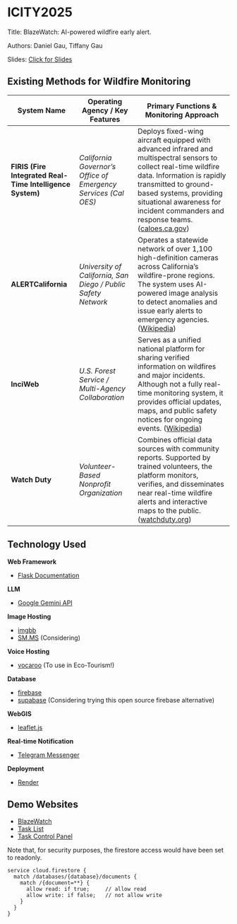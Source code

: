 # ICITY2025

Title: BlazeWatch: AI-powered wildfire early alert.

Authors: Daniel Gau, Tiffany Gau

Slides: [Click for Slides](https://docs.google.com/presentation/d/1yoHIYBsCqZywK67ihs82HZD8FoKojqE9bGLHrm9od50/edit?usp=sharing)

## Existing Methods for Wildfire Monitoring

| **System Name**  | **Operating Agency / Key Features**  | **Primary Functions & Monitoring Approach**   |
| ------ | -------- | ------------------ |
| **FIRIS (Fire Integrated Real-Time Intelligence System)** | *California Governor’s Office of Emergency Services (Cal OES)* | Deploys fixed-wing aircraft equipped with advanced infrared and multispectral sensors to collect real-time wildfire data. Information is rapidly transmitted to ground-based systems, providing situational awareness for incident commanders and response teams. ([caloes.ca.gov][1]) |
| **ALERTCalifornia**  | *University of California, San Diego / Public Safety Network*  | Operates a statewide network of over 1,100 high-definition cameras across California’s wildfire-prone regions. The system uses AI-powered image analysis to detect anomalies and issue early alerts to emergency agencies. ([Wikipedia][2])                                            |
| **InciWeb**  | *U.S. Forest Service / Multi-Agency Collaboration* | Serves as a unified national platform for sharing verified information on wildfires and major incidents. Although not a fully real-time monitoring system, it provides official updates, maps, and public safety notices for ongoing events. ([Wikipedia][3])                          |
| **Watch Duty** | *Volunteer-Based Nonprofit Organization* | Combines official data sources with community reports. Supported by trained volunteers, the platform monitors, verifies, and disseminates near real-time wildfire alerts and interactive maps to the public. ([watchduty.org][4])  |

[1]: https://www.caloes.ca.gov/office-of-the-director/operations/response-operations/fire-rescue/firis/?utm_source=chatgpt.com "FIRIS - California Governor's Office of Emergency Services"
[2]: https://en.wikipedia.org/wiki/ALERTCalifornia?utm_source=chatgpt.com "ALERTCalifornia"
[3]: https://en.wikipedia.org/wiki/InciWeb?utm_source=chatgpt.com "InciWeb"
[4]: https://www.watchduty.org/?utm_source=chatgpt.com "Watch Duty - Wildfire Maps & Alerts"

## Technology Used

**Web Framework**

* [Flask Documentation](https://flask.palletsprojects.com/en/stable/)

**LLM**

* [Google Gemini API](https://aistudio.google.com/)

**Image Hosting**

* [imgbb](https://imgbb.com/)
* [SM.MS](https://sm.ms/) (Considering)

**Voice Hosting**

* [vocaroo](https://vocaroo.com/) (To use in Eco-Tourism!)

**Database**

* [firebase](https://firebase.google.com/)
* [supabase](https://supabase.com/) (Considering trying this open source firebase alternative)

**WebGIS**

* [leaflet.js](https://leafletjs.com/)

**Real-time Notification**

* [Telegram Messenger](https://telegram.org/)

**Deployment**

* [Render](https://render.com/)

## Demo Websites

* [BlazeWatch](https://icity2025.onrender.com/)
* [Task List](https://m4hir0.github.io/ICITY2025)
* [Task Control Panel](https://m4hir0.github.io/ICITY2025/update.html)

Note that, for security purposes, the firestore access would have been set to readonly.

```
service cloud.firestore {
  match /databases/{database}/documents {
    match /{document=**} {
      allow read: if true;     // allow read
      allow write: if false;   // not allow write
    }
  }
}
```
